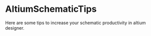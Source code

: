 # AltiumSchematicTips
Here are some tips to increase your schematic productivity in altium designer.
